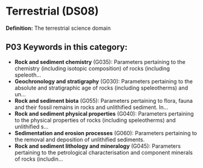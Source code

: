# Terrestrial (DS08)

**Definition:** The terrestrial science domain

## P03 Keywords in this category:

- **Rock and sediment chemistry** (G035): Parameters pertaining to the chemistry (including isotopic composition) of rocks (including speleoth...
- **Geochronology and stratigraphy** (G030): Parameters pertaining to the absolute and stratigraphic age of rocks (including speleotherms) and un...
- **Rock and sediment biota** (G055): Parameters pertaining to flora, fauna and their fossil remains in rocks and unlithified sediment. In...
- **Rock and sediment physical properties** (G040): Parameters pertaining to the physical properties of rocks (including speleotherms) and unlithified s...
- **Sedimentation and erosion processes** (G060): Parameters pertaining to the removal and deposition of unlithified sediments.
- **Rock and sediment lithology and mineralogy** (G045): Parameters pertaining to the petrological characterisation and component minerals of rocks (includin...
